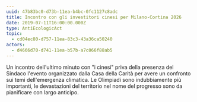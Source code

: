```yaml
---
uuid: 47b83bc0-d73b-11ea-b4bc-0fc1127c8adc
title: Incontro con gli investitori cinesi per Milano-Cortina 2026
date: 2019-07-11T16:00:00.000Z
type: AntiEcologicAct
topic:
  - cd04ec80-d757-11ea-83c3-43a36ca50240
actors:
  - d4666d70-d741-11ea-b57b-a7c066f88ab5
---
```


Un incontro dell'ultimo minuto con "i cinesi" priva della presenza del Sindaco l'evento organizzato dalla Casa della Carità per avere un confronto sui temi dell'emergenza climatica.
Le Olimpiadi sono indubbiamente più importanti, le devastazioni del territorio nel nome del progresso sono da pianificare con largo anticipo.
